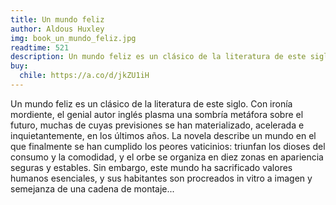 ```yaml
---
title: Un mundo feliz
author: Aldous Huxley
img: book_un_mundo_feliz.jpg
readtime: 521
description: Un mundo feliz es un clásico de la literatura de este siglo. Con ironía mordiente, el genial autor inglés plasma una sombría metáfora sobre el futuro, muchas de cuyas previsiones se han materializado, acelerada e inquietantemente, en los últimos años.
buy:
  chile: https://a.co/d/jkZU1iH
---
```


Un mundo feliz es un clásico de la literatura de este siglo. Con ironía mordiente, el genial autor inglés plasma una sombría metáfora sobre el futuro, muchas de cuyas previsiones se han materializado, acelerada e inquietantemente, en los últimos años. La novela describe un mundo en el que finalmente se han cumplido los peores vaticinios: triunfan los dioses del consumo y la comodidad, y el orbe se organiza en diez zonas en apariencia seguras y estables. Sin embargo, este mundo ha sacrificado valores humanos esenciales, y sus habitantes son procreados in vitro a imagen y semejanza de una cadena de montaje...
